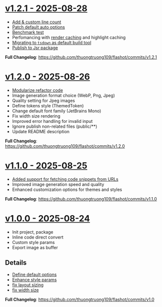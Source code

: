 # [v1.2.1 - 2025-08-28](https://github.com/thuongtruong109/flashot/releases/tag/v1.2.1)

- [Add & custom line count](https://github.com/thuongtruong109/flashot/commit/6048f393de5a4a591ddb6e7a1618bca240b97c1d)
- [Patch default auto options](https://github.com/thuongtruong109/flashot/commit/b02067c6cde3b546393e4fd966224257d3e9f12e)
- [Benchmark test](https://github.com/thuongtruong109/flashot/commit/a960e9f5d24a010b7397cf1582060d5c3e24df24)
- Perfomancing with [render caching](https://github.com/thuongtruong109/flashot/commit/705c338e3173a89ea20161516a90526ca11aa0f8) and highlight caching
- [Migrating to `tsdown` as default build tool](https://github.com/thuongtruong109/flashot/commit/bd8e95e23e73b8251703f2b1edf079d00fbbfbf6)
- [Publish to Jsr package](https://github.com/thuongtruong109/flashot/commit/e23f8348a736b02e54dfb9a87a5e43be57566025)

**Full Changelog**: https://github.com/thuongtruong109/flashot/commits/v1.2.1

# [v1.2.0 - 2025-08-26](https://github.com/thuongtruong109/flashot/releases/tag/v1.2.0)

- [Modularize refactor code](https://github.com/thuongtruong109/flashot/commit/f7332a493590b8f74485da727b7d54e23decb614)
- Image generation format choice (WebP, Png, Jpeg)
- Quality setting for Jpeg images
- Define tokens style (ThemedToken)
- Change default font family (JetBrains Mono)
- Fix width size rendering
- Improved error handling for invalid input
- Ignore publish non-related files (public/\*\*)
- Update README description

**Full Changelog**: https://github.com/thuongtruong109/flashot/commits/v1.2.0

# [v1.1.0 - 2025-08-25](https://github.com/thuongtruong109/flashot/releases/tag/v1.1.0)

- [Added support for fetching code snippets from URLs](https://github.com/thuongtruong109/flashot/commit/b1396d761c58415a77a7e68a9bb966f217762a10)
- Improved image generation speed and quality
- Enhanced customization options for themes and styles

**Full Changelog**: https://github.com/thuongtruong109/flashot/commits/v1.1.0

# [v1.0.0 - 2025-08-24](https://github.com/thuongtruong109/flashot/releases/tag/v1.0.0)

- Init project, package
- Inline code direct convert
- Custom style params
- Export image as buffer

## Details

- [Define default options](https://github.com/thuongtruong109/flashot/commit/7f9dbe0f74c5b4f18a3594bb8e09b441bbe55d80)
- [Enhance style params](https://github.com/thuongtruong109/flashot/commit/9ac4b5f8de6cec67e71ac13498732bf289036953)
- [fix layout sizing](https://github.com/thuongtruong109/flashot/commit/07c59c9e2d45cb6b7b277b02f813d9a181079730)
- [fix width size](https://github.com/thuongtruong109/flashot/commit/ddd2e6878ac646d69122b219fc454ba4582b9306)

**Full Changelog**: https://github.com/thuongtruong109/flashot/commits/v1.0
